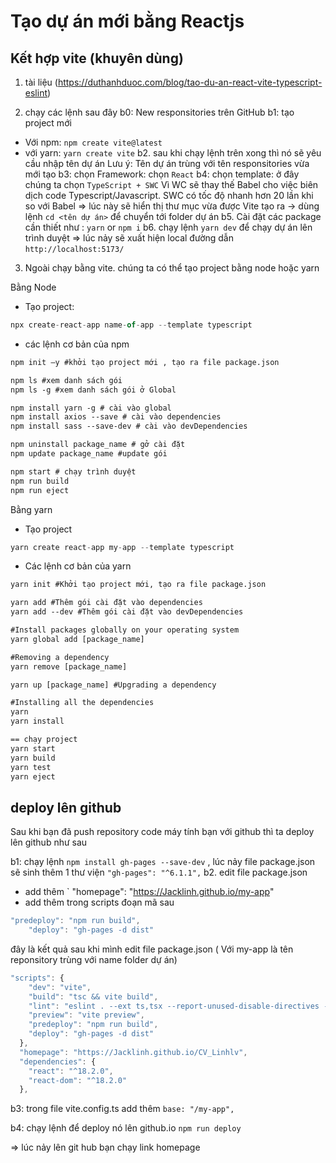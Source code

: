 # Tạo dự án mới bằng Reactjs

## Kết hợp vite (khuyên dùng)

1. tài liệu (https://duthanhduoc.com/blog/tao-du-an-react-vite-typescript-eslint)

2. chạy các lệnh sau đây
b0: New responsitories trên GitHub 
b1: tạo project mới 
- Với npm: `npm create vite@latest`
- với yarn: `yarn create vite`
b2. sau khi chạy lệnh trên xong thì nó sẽ yêu cầu nhập tên dự án
Lưu ý: Tên dự án trùng với tên responsitories vừa mới tạo
b3: chọn Framework: chọn `React`
b4: chọn template: ở đây chúng ta chọn `TypeScript + SWC`
Vì WC sẽ thay thế Babel cho việc biên dịch code Typescript/Javascript. SWC có tốc độ nhanh hơn 20 lần khi so với Babel
 => lúc này sẽ hiển thị thư mục vừa được Vite tạo ra -> dùng lệnh `cd <tên dự án>` để chuyển tới folder dự án
b5. Cài đặt các package cần thiết như : `yarn` or `npm i`
b6. chạy lệnh `yarn dev` để chạy dự án lên trình duyệt
=> lúc nảy sẽ xuất hiện local đường dẫn `http://localhost:5173/`

3. Ngoài chạy bằng vite. chúng ta có thể tạo project bằng node hoặc yarn

Bằng Node 

- Tạo project: 
```js
npx create-react-app name-of-app --template typescript
```
- các lệnh cơ bản của npm
```html
npm init –y #khởi tạo project mới , tạo ra file package.json

npm ls #xem danh sách gói 
npm ls -g #xem danh sách gói ở Global

npm install yarn -g # cài vào global
npm install axios --save # cài vào dependencies
npm install sass --save-dev # cài vào devDependencies

npm uninstall package_name # gở cài đặt 
npm update package_name #update gói

npm start # chạy trình duyệt
npm run build
npm run eject
```

Bằng yarn

- Tạo project 
```js
yarn create react-app my-app --template typescript
```
- Các lệnh cơ bản của yarn
```html
yarn init #Khởi tạo project mới, tạo ra file package.json

yarn add #Thêm gói cài đặt vào dependencies
yarn add --dev #Thêm gói cài đặt vào devDependencies

#Install packages globally on your operating system
yarn global add [package_name]

#Removing a dependency
yarn remove [package_name]

yarn up [package_name] #Upgrading a dependency

#Installing all the dependencies
yarn
yarn install

== chạy project
yarn start
yarn build
yarn test
yarn eject
```

## deploy lên github

Sau khi bạn đã push repository code máy tính bạn với github thì ta deploy lên github như sau

b1: chạy lệnh `npm install gh-pages --save-dev` , lúc nảy file package.json sẽ sinh thêm 1 thư viện `"gh-pages": "^6.1.1",`
b2. edit file package.json
- add thêm ` "homepage": "https://Jacklinh.github.io/my-app"
- add thêm trong scripts đoạn mã sau
```js 
"predeploy": "npm run build",
    "deploy": "gh-pages -d dist"
```
đây là kết quả sau khi mình edit file package.json
( Với my-app là tên reponsitory trùng với name folder dự án)
```js
"scripts": {
    "dev": "vite",
    "build": "tsc && vite build",
    "lint": "eslint . --ext ts,tsx --report-unused-disable-directives --max-warnings 0",
    "preview": "vite preview",
    "predeploy": "npm run build",
    "deploy": "gh-pages -d dist"
  },
  "homepage": "https://Jacklinh.github.io/CV_Linhlv",
  "dependencies": {
    "react": "^18.2.0",
    "react-dom": "^18.2.0"
  },
```

b3: trong file vite.config.ts add thêm
`base: "/my-app",`

b4: chạy lệnh để deploy nó lên github.io
`npm run deploy`

=> lúc nảy lên git hub bạn chạy link homepage

